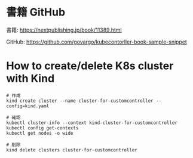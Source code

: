 
# 書籍 GitHub

書籍: https://nextpublishing.jp/book/11389.html

GitHub: https://github.com/govargo/kubecontorller-book-sample-snippet

# How to create/delete K8s cluster with Kind

```
# 作成
kind create cluster --name cluster-for-customcontroller --config=kind.yaml

# 確認
kubectl cluster-info --context kind-cluster-for-customcontroller
kubectl config get-contexts
kubectl get nodes -o wide

# 削除
kind delete clusters cluster-for-customcontroller
```
